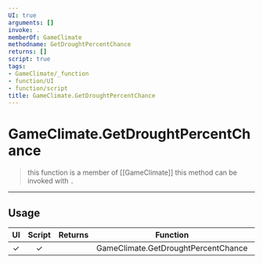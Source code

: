 ```yaml
---
UI: true
arguments: []
invoke: .
memberOf: GameClimate
methodname: GetDroughtPercentChance
returns: []
script: true
tags:
- GameClimate/_function
- function/UI
- function/script
title: GameClimate.GetDroughtPercentChance
---
```

# GameClimate.GetDroughtPercentChance
> this function is a member of [[GameClimate]]
> this method can be invoked with `.`
-----
## Usage
|  UI | Script | Returns | Function | Arguments |
|:---:|:------:|-------:|:--------:|:---------|
|✓|✓||GameClimate.GetDroughtPercentChance||
